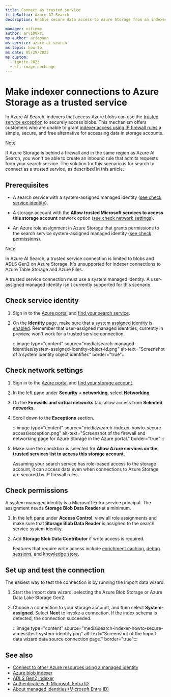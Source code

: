 ```yaml
---
title: Connect as trusted service
titleSuffix: Azure AI Search
description: Enable secure data access to Azure Storage from an indexer in Azure AI Search 

manager: nitinme
author: arv100kri
ms.author: arjagann
ms.service: azure-ai-search
ms.topic: how-to
ms.date: 05/29/2025
ms.custom:
  - ignite-2023
  - sfi-image-nochange
---
```


# Make indexer connections to Azure Storage as a trusted service

In Azure AI Search, indexers that access Azure blobs can use the [trusted service exception](/azure/storage/common/storage-network-security#exceptions) to securely access blobs. This mechanism offers customers who are unable to grant [indexer access using IP firewall rules](search-indexer-howto-access-ip-restricted.md) a simple, secure, and free alternative for accessing data in storage accounts.

> [!NOTE]
> If Azure Storage is behind a firewall and in the same region as Azure AI Search, you won't be able to create an inbound rule that admits requests from your search service. The solution for this scenario is for search to connect as a trusted service, as described in this article.

## Prerequisites

+ A search service with a system-assigned managed identity ([see check service identity](#check-service-identity)).

+ A storage account with the **Allow trusted Microsoft services to access this storage account** network option ([see check network settings](#check-network-settings)).

+ An Azure role assignment in Azure Storage that grants permissions to the search service system-assigned managed identity ([see check permissions](#check-permissions)).

> [!NOTE]
> In Azure AI Search, a trusted service connection is limited to blobs and ADLS Gen2 on Azure Storage. It's unsupported for indexer connections to Azure Table Storage and Azure Files.
>
> A trusted service connection must use a system managed identity. A user-assigned managed identity isn't currently supported for this scenario.

## Check service identity

1. Sign in to the [Azure portal](https://portal.azure.com) and [find your search service](https://portal.azure.com/#blade/HubsExtension/BrowseResourceBlade/resourceType/Microsoft.Search%2FsearchServices).

1. On the **Identity** page, make sure that a [system assigned identity is enabled](search-howto-managed-identities-data-sources.md). Remember that user-assigned managed identities, currently in preview, won't work for a trusted service connection.

   :::image type="content" source="media/search-managed-identities/system-assigned-identity-object-id.png" alt-text="Screenshot of a system identity object identifier." border="true":::

## Check network settings

1. Sign in to the [Azure portal](https://portal.azure.com) and [find your storage account](https://portal.azure.com/#blade/HubsExtension/BrowseResourceBlade/resourceType/Microsoft.Storage%2storageAccounts/).

1. In the left pane under **Security + networking**, select **Networking**.

1. On the **Firewalls and virtual networks** tab, allow access from **Selected networks**.

1. Scroll down to the **Exceptions** section.

   :::image type="content" source="media\search-indexer-howto-secure-access\exception.png" alt-text="Screenshot of the firewall and networking page for Azure Storage in the Azure portal." border="true":::

1. Make sure the checkbox is selected for **Allow Azure services on the trusted services list to access this storage account**.

   Assuming your search service has role-based access to the storage account, it can access data even when connections to Azure Storage are secured by IP firewall rules.

## Check permissions

A system managed identity is a Microsoft Entra service principal. The assignment needs **Storage Blob Data Reader** at a minimum.

1. In the left pane under **Access Control**, view all role assignments and make sure that **Storage Blob Data Reader** is assigned to the search service system identity.

1. Add **Storage Blob Data Contributor** if write access is required.

   Features that require write access include [enrichment caching](enrichment-cache-how-to-configure.md), [debug sessions](cognitive-search-debug-session.md), and [knowledge store](knowledge-store-concept-intro.md).

## Set up and test the connection

The easiest way to test the connection is by running the Import data wizard.

1. Start the Import data wizard, selecting the Azure Blob Storage or Azure Data Lake Storage Gen2. 

1. Choose a connection to your storage account, and then select **System-assigned**. Select **Next** to invoke a connection. If the index schema is detected, the connection succeeded.

   :::image type="content" source="media\search-indexer-howto-secure-access\test-system-identity.png" alt-text="Screenshot of the Import data wizard data source connection page." border="true":::

## See also

+ [Connect to other Azure resources using a managed identity](search-howto-managed-identities-data-sources.md)
+ [Azure blob indexer](search-howto-indexing-azure-blob-storage.md)
+ [ADLS Gen2 indexer](search-howto-index-azure-data-lake-storage.md)
+ [Authenticate with Microsoft Entra ID](/azure/architecture/framework/security/design-identity-authentication)
+ [About managed identities (Microsoft Entra ID)](/azure/active-directory/managed-identities-azure-resources/overview)
